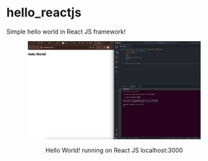 # hello_reactjs

Simple hello world in React JS framework!

<p align="center">
<img src="hello_world.png" width="80%">
</p>
<p align="center">
Hello World! running on React JS localhost:3000